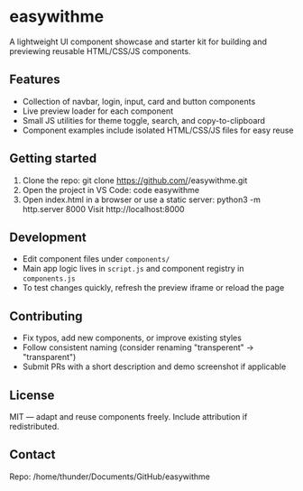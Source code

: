 <!-- ...existing code... -->
# easywithme

A lightweight UI component showcase and starter kit for building and previewing reusable HTML/CSS/JS components.

## Features
- Collection of navbar, login, input, card and button components
- Live preview loader for each component
- Small JS utilities for theme toggle, search, and copy-to-clipboard
- Component examples include isolated HTML/CSS/JS files for easy reuse

## Getting started
1. Clone the repo:
   git clone https://github.com/<your-user>/easywithme.git
2. Open the project in VS Code:
   code easywithme
3. Open index.html in a browser or use a static server:
   python3 -m http.server 8000
   Visit http://localhost:8000

## Development
- Edit component files under `components/`
- Main app logic lives in `script.js` and component registry in `components.js`
- To test changes quickly, refresh the preview iframe or reload the page

## Contributing
- Fix typos, add new components, or improve existing styles
- Follow consistent naming (consider renaming "transperent" → "transparent")
- Submit PRs with a short description and demo screenshot if applicable

## License
MIT — adapt and reuse components freely. Include attribution if redistributed.

## Contact
Repo: /home/thunder/Documents/GitHub/easywithme
<!-- ...existing